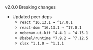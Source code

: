 v2.0.0 Breaking changes

- Updated peer deps
    - `react ^16.13.1 → ^17.0.1`
    - `react-dom ^16.13.1 → ^17.0.1`
    - `nebenan-ui-kit ^4.4.1 → ^4.15.1`
    - `@babel/runtime ^7.9.2 → ^7.12.5`
    - `clsx ^1.1.0 → ^1.1.1`
